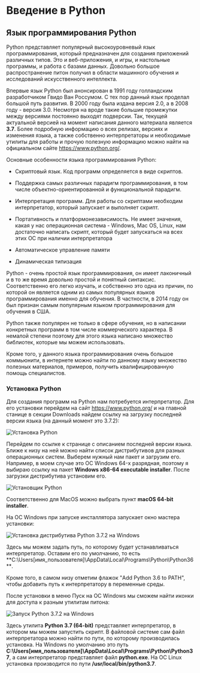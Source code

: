 # Введение в Python

## Язык программирования Python

Python представляет популярный высокоуровневый язык программирования, который предназначен для создания приложений различных типов. 
Это и веб-приложения, и игры, и настольные программы, и работа с базами данных. 
Довольно большое распространение питон получил в области машинного обучения и исследований искусственного интеллекта.

Впервые язык Python был анонсирован в 1991 году голландским разработчиком Гвидо Ван Россумом. С тех пор данный язык проделал большой путь развития. В 2000 году была 
издана версия 2.0, а в 2008 году - версия 3.0. Несмотря на вроде такие большие промежутки между версиями постоянно выходят подверсии. Так, текущей 
актуальной версией на момент написания данного материала является **3.7**. Более подробную информацию о всех релизах, версиях 
и изменения языка, а также собственно интерпретаторы и необходимые утилиты для работы и прочую полезную информацию можно найти на официальном сайте https://www.python.org/.

Основные особенности языка программирования Python:

- Скриптовый язык. Код программ определяется в виде скриптов.

- Поддержка самых различных парадигм программирования, в том числе объектно-ориентированной и функциональной парадигм.

- Интерпретация программ. Для работы со скриптами необходим интерпретатор, который запускает и выполняет скрипт.

- Портативность и платформонезависимость. Не имеет значения, какая у нас операционная система - Windows, Mac OS, Linux, нам достаточно написать скрипт, который будет запускаться на всех этих ОС 
при наличии интерпретатора

- Автоматическое управление памяти

- Динамическая типизация

Python - очень простой язык программирования, он имеет лаконичный и в то же время довольно простой и понятный синтаксис. Соответственно его 
легко изучать, и собственно это одна из причин, по которой он является одним из самых популярных языков программирования именно для обучения. В частности, в 2014 году он был 
признан самым популярным языком программирования для обучения в США.

Python также популярен не только в сфере обучения, но в написании конкретных программ в том числе коммерческого характера. В немалой степени 
поэтому для этого языка написано множество библиотек, которые мы можем использовать.

Кроме того, у данного языка программирования очень большое коммьюнити, в интернете можно найти по данному языку множество полезных материалов, примеров, получить 
квалифицированную помощь специалистов.

### Установка Python

Для создания программ на Python нам потребуется интерпретатор. Для его установки перейдем на сайт 
https://www.python.org/ и на главной станице в секции Downloads найдем ссылку на загрузку последней версии языка (на данный момент это 3.7.2):

![Установка Python](https://metanit.com/python/tutorial/pics/1.1.png)

Перейдем по ссылке к странице с описанием последней версии языка. Ближе к низу на ней можно найти список дистрибутивов для разных операционных систем. Выберем 
нужный нам пакет и загрузим его. Например, в моем случае это ОС Windows 64-х разрядная, поэтому я выбираю ссылку на пакет 
**Windows x86-64 executable installer**. После загрузки дистрибутива установим его.

![Установщик Python](https://metanit.com/python/tutorial/pics/1.2.png)

Соответственно для MacOS можно выбрать пункт **macOS 64-bit installer**.

На ОС Windows при запуске инсталлятора запускает окно мастера установки:

![Установка дистрибутива Python 3.7.2 на Windows](https://metanit.com/python/tutorial/pics/1.3.png)

Здесь мы можем задать путь, по которому будет устанавливаться интерпретатор. Оставим его по умолчанию, то есть 
**C:\Users\[имя_пользователя]\AppData\Local\Programs\Python\Python36\**.

Кроме того, в самом низу отметим флажок "Add Python 3.6 to PATH", чтобы добавить путь к интерпретатору в переменные среды.

После установки в меню Пуск на ОС Windows мы сможем найти иконки для доступа к разным утилитам питона:

![Запуск Python 3.7.2 на Windows](https://metanit.com/python/tutorial/pics/1.4.png)

Здесь утилита **Python 3.7 (64-bit)** представляет интерпретатор, в котором мы можем запустить скрипт. В файловой системе сам файл интерпретатора можно найти по пути, 
по которому производилась установка. На Windows по умолчанию это путь **C:\Users\[имя_пользователя]\AppData\Local\Programs\Python\Python37**, а сам интерпретатор представляет 
файл **python.exe**. На ОС Linux установка производится по пути **/usr/local/bin/python3.7**.

